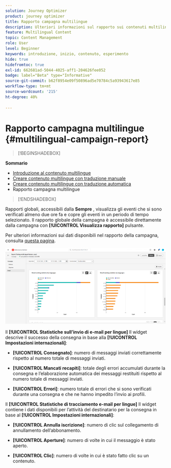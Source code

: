 ```yaml
---
solution: Journey Optimizer
product: journey optimizer
title: Rapporto campagna multilingue
description: Ulteriori informazioni sul rapporto sui contenuti multilingue in Journey Optimizer
feature: Multilingual Content
topic: Content Management
role: User
level: Beginner
keywords: introduzione, inizio, contenuto, esperimento
hide: true
hidefromtoc: true
exl-id: 662681ad-5044-4025-aff1-204626fee052
badge: label="Beta" type="Informative"
source-git-commit: b62f8954e09f50896ad5e70784c5a93943617e85
workflow-type: tm+mt
source-wordcount: '215'
ht-degree: 40%

---
```


# Rapporto campagna multilingue {#multilingual-campaign-report}

>[!BEGINSHADEBOX]

**Sommario**

* [Introduzione al contenuto multilingue](multilingual-gs.md)
* [Creare contenuto multilingue con traduzione manuale](multilingual-manual.md)
* [Creare contenuto multilingue con traduzione automatica](multilingual-automated.md)
* Rapporto campagna multilingue

>[!ENDSHADEBOX]

Rapporti globali, accessibili dalla **Sempre** , visualizza gli eventi che si sono verificati almeno due ore fa e copre gli eventi in un periodo di tempo selezionato. Il rapporto globale della campagna è accessibile direttamente dalla campagna con **[!UICONTROL Visualizza rapporto]** pulsante.

Per ulteriori informazioni sui dati disponibili nel rapporto della campagna, consulta [questa pagina](../reports/campaign-global-report.md).

![](assets/report_multilingual.png)

Il **[!UICONTROL Statistiche sull’invio di e-mail per lingue]** Il widget descrive il successo della consegna in base alla **[!UICONTROL Impostazioni internazionali]**:

* **[!UICONTROL Consegnato]**: numero di messaggi inviati correttamente rispetto al numero totale di messaggi inviati.

* **[!UICONTROL Mancati recapiti]**: totale degli errori accumulati durante la consegna e l’elaborazione automatica dei messaggi restituiti rispetto al numero totale di messaggi inviati.

* **[!UICONTROL Errori]**: numero totale di errori che si sono verificati durante una consegna e che ne hanno impedito l’invio ai profili.

Il **[!UICONTROL Statistiche di tracciamento e-mail per lingue]** Il widget contiene i dati disponibili per l’attività del destinatario per la consegna in base al **[!UICONTROL Impostazioni internazionali]**:

* **[!UICONTROL Annulla iscrizione]**: numero di clic sul collegamento di annullamento dell’abbonamento.

* **[!UICONTROL Aperture]**: numero di volte in cui il messaggio è stato aperto.

* **[!UICONTROL Clic]**: numero di volte in cui è stato fatto clic su un contenuto.
